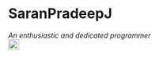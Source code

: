 # SaranPradeepJ
<em> An enthusiastic and dedicated programmer</em><br>
<a href="https://www.linkedin.com/in/saran-pradeep-j-818a911ba"><img align=left width=22px  padding=10px src="https://camo.githubusercontent.com/d659d2bac00c01b42bffbae84bdc121e828b8fecd5b4949ffa2575f5d9e4a371/68747470733a2f2f63646e2e6a7364656c6976722e6e65742f6e706d2f73696d706c652d69636f6e734076332f69636f6e732f6c696e6b6564696e2e737667"></a>
